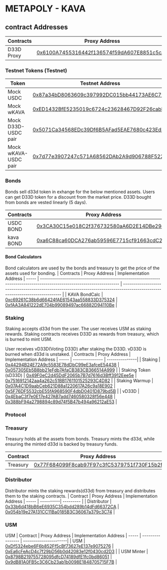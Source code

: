 # METAPOLY - KAVA

## contract Addresses


| Contracts | Proxy Address                                                                                                       | Implementation Address
| ----- | --------------------------------------------------------------------------------------------------------------------- | ----------------------------------------------------------------------------------------------------------------------------- |
| D33D Proxy  | [0x6100A7455316442f136574f59dA607E8851c5cAE](https://explorer.evm-alpha.kava.io/address/0x6100A7455316442f136574f59dA607E8851c5cAE/transactions) | [0x9EEc037a4B3F189e8C2DdeED5e42c3D16A22f23f](https://explorer.evm-alpha.kava.io/address/0x9EEc037a4B3F189e8C2DdeED5e42c3D16A22f23f/transactions)  |

### Testnet Tokens (Testnet)

| Token | Testnet Address
| ----- | ----------------------------------------------------------------------------------------------------------------------------- |
| Mock USDC  |  [0x87a34bD8063609c397992DC015bb44173AE6C79b](https://explorer.evm-alpha.kava.io/address/0x87a34bD8063609c397992DC015bb44173AE6C79b/transactions) |
| Mock wKAVA  |  [0xED1432BfE5235019c6724c23628467D92F26cabb](https://explorer.evm-alpha.kava.io/address/0xED1432BfE5235019c6724c23628467D92F26cabb/transactions) |
| Mock D33D-USDC pair  |  [0x5071Ca34568EDc39Df6B5AFad5EAE7680c423Ed3](https://explorer.evm-alpha.kava.io/address/0x5071Ca34568EDc39Df6B5AFad5EAE7680c423Ed3/transactions) |
| Mock wKAVA-USDC pair  |  [0x7d77e3907247c571A68562DAb2A9d906788F522B](https://explorer.evm-alpha.kava.io/address/0x7d77e3907247c571A68562DAb2A9d906788F522B/transactions) |

### Bonds
Bonds sell d33d token in exhange for the below mentioned assets. Users can get D33D token for a discount from the market price.
D33D bought from bonds are vested linearly (5 days).

| Contracts | Proxy Address                                                                                                       | Implementation Address
| ----- | --------------------------------------------------------------------------------------------------------------------- | ----------------------------------------------------------------------------------------------------------------------------- |
| USDC BOND   | [0x3CA30C15e018C2f376732580aA6D2E14DBe29ce2](https://explorer.evm-alpha.kava.io/address/0x3CA30C15e018C2f376732580aA6D2E14DBe29ce2/transactions) |  [0xc28035173F7150c6377506Daa5ad2EB310e06708](https://explorer.evm-alpha.kava.io/address/0xc28035173F7150c6377506Daa5ad2EB310e06708/transactions) |
| kava BOND   | [0xa6C88ca60DCA276ab59596E7715cf91663cdC294](https://explorer.evm-alpha.kava.io/address/0xa6C88ca60DCA276ab59596E7715cf91663cdC294/transactions) |  [0xc28035173F7150c6377506Daa5ad2EB310e06708](https://explorer.evm-alpha.kava.io/address/0xc28035173F7150c6377506Daa5ad2EB310e06708/transactions) |

#### Bond Calculators
Bond calculators are used by the bonds and treasury to get the price of the assets used for bonding. 
| Contracts | Proxy Address                                                                                                       | Implementation Address
| ----- | --------------------------------------------------------------------------------------------------------------------- | ----------------------------------------------------------------------------------------------------------------------------- |
| KAVA BondCalc   | [0xc69261C38b6d66424fAE61543aa558833D375324](https://explorer.evm-alpha.kava.io/address/0xc69261C38b6d66424fAE61543aa558833D375324/transactions) |  [0xfAA3A841222dE704b99089497ac66882D94110Be](https://explorer.evm-alpha.kava.io/address/0xfAA3A841222dE704b99089497ac66882D94110Be/transactions) |
### Staking
Staking accepts d33d from the user. The user receives USM as staking rewards. Staking contracts receives D33D as rewards from treasury, which is burned to mint USM.

 User receives vD33D(Voting D33D) after staking the D33D. vD33D is burned when d33d is unstaked.
| Contracts | Proxy Address | Implementation Address
| ----- | --------------- | ---------------|
| Staking  |  [0x44294B24E72A9c5583E78dDbC99eE3afceE54438](https://explorer.evm-alpha.kava.io/address/0x44294B24E72A9c5583E78dDbC99eE3afceE54438/transactions) | [0x057305Eb5B8bb21eFdb7AfaCB383CB366514A999](https://explorer.evm-alpha.kava.io/address/0x057305Eb5B8bb21eFdb7AfaCB383CB366514A999/transactions) |
| Staking Token (sD33D) |  [0x49F0eC2d45DdF2065b7B7d7616d3Bff3912Eee5e](https://explorer.evm-alpha.kava.io/address/0x49F0eC2d45DdF2065b7B7d7616d3Bff3912Eee5e/transactions) | [0x7516912142aa4a262c51BB1761101525293C4D82](https://explorer.evm-alpha.kava.io/address/0x7516912142aa4a262c51BB1761101525293C4D82/transactions) |
| Staking  Warmup |  [0x07A4C1D9aabCeb621D88a1220617A26c9a18E902](https://explorer.evm-alpha.kava.io/address/0x07A4C1D9aabCeb621D88a1220617A26c9a18E902/transactions) | [0x5F76DF5532cbE55fA968590F4dbD0401D879bd5B](https://explorer.evm-alpha.kava.io/address/0x5F76DF5532cbE55fA968590F4dbD0401D879bd5B/transactions) |
| vD33D  |  [0x4EbaC3f7e0E17e427AB7add7460580328f56e448](https://explorer.evm-alpha.kava.io/address/0x4EbaC3f7e0E17e427AB7add7460580328f56e448/transactions) | [0x388bF94a2798894c89d74f5B47b494a96212aE53](https://explorer.evm-alpha.kava.io/address/0x388bF94a2798894c89d74f5B47b494a96212aE53/transactions) |

### Protocol
### Treasury
Treasury holds all the assets from bonds. Treasury mints the d33d, while ensuring the minted d33d is backed by treasury funds. 

| Contract | Proxy Address                                                                                                       | Implementation Address
| ----- | --------------------------------------------------------------------------------------------------------------------- | ----------------------------------------------------------------------------------------------------------------------------- |
| Treasury  |  [0x77F684099F8cab97F97c3fC5379751f730F15b2f](https://explorer.evm-alpha.kava.io/address/0x77F684099F8cab97F97c3fC5379751f730F15b2f/transactions) | [0xe99D35DC05cA3f8961c1425615F0776B157De1e6](https://explorer.evm-alpha.kava.io/address/0xe99D35DC05cA3f8961c1425615F0776B157De1e6/transactions) |

### Distributor
Distributor mints the staking rewards(d33d) from treasury and distributes them to the staking contracts.
| Contract | Proxy Address | Implementation Address
| ----- | ----------| --------- |
| Distributor | [0x33b6d418bB6eE6935C354bdd289b14dFd66372CA](https://explorer.evm-alpha.kava.io/address/0x33b6d418bB6eE6935C354bdd289b14dFd66372CA/transactions) | [0x054b19e27A131CC11Ba0185B3C36067a379c3C74](https://explorer.evm-alpha.kava.io/address/0x054b19e27A131CC11Ba0185B3C36067a379c3C74/transactions) |
### USM
USM
| Contract | Proxy Address | Implementation Address
| ----- | ---------------- | ----------------------|
| USM | [0xDf5324ebe6F6b852Ff5cBf73627eE137e9075276](https://explorer.evm-alpha.kava.io/address/0xDf5324ebe6F6b852Ff5cBf73627eE137e9075276/transactions) | [0xEa6cFeAcD4c7f29bD56b0d42083e12f0430cd2D3](https://explorer.evm-alpha.kava.io/address/0xEa6cFeAcD4c7f29bD56b0d42083e12f0430cd2D3/transactions) |
| USM Minter | [0x8798B219755728095dfcD74189dfE1fc0bd86051](https://explorer.evm-alpha.kava.io/address/0x8798B219755728095dfcD74189dfE1fc0bd86051/transactions) | [0x9dB81A0FB5c3C6Cb23ab1b0098E1848705715F7B](https://explorer.evm-alpha.kava.io/address/0x9dB81A0FB5c3C6Cb23ab1b0098E1848705715F7B/transactions) |